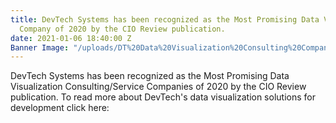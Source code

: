 ```yaml
---
title: DevTech Systems has been recognized as the Most Promising Data Visualization
  Company of 2020 by the CIO Review publication.
date: 2021-01-06 18:40:00 Z
Banner Image: "/uploads/DT%20Data%20Visualization%20Consulting%20Company%20of%202020.JPG"
---
```


DevTech Systems has been recognized as the Most Promising Data Visualization Consulting/Service Companies of 2020 by the CIO Review publication. To read more about DevTech's data visualization solutions for development click here:[](https://magazine.cioreview.com/magazines/December2020/Data_Visualization/?digitalmagazine#page=24)